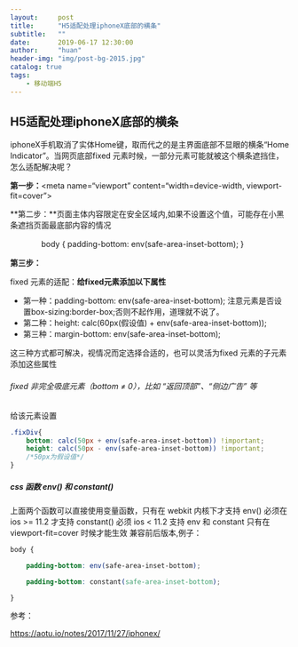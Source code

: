```yaml
---
layout:     post
title:      "H5适配处理iphoneX底部的横条"
subtitle:   ""  
date:       2019-06-17 12:30:00
author:     "huan"
header-img: "img/post-bg-2015.jpg"
catalog: true
tags:
    - 移动端H5
---
```




##  H5适配处理iphoneX底部的横条 



iphoneX手机取消了实体Home键，取而代之的是主界面底部不显眼的横条“Home Indicator”。当网页底部fixed 元素时候，一部分元素可能就被这个横条遮挡住，怎么适配解决呢？



**第一步：**<meta name=“viewport” content=“width=device-width, viewport-fit=cover”>

**第二步：**页面主体内容限定在安全区域内,如果不设置这个值，可能存在小黑条遮挡页面最底部内容的情况

　　　　body { padding-bottom: env(safe-area-inset-bottom); }

**第三步：**

fixed 元素的适配：**给fixed元素添加以下属性**

- 第一种：padding-bottom: env(safe-area-inset-bottom);
  			注意元素是否设置box-sizing:border-box;否则不起作用，道理就不说了。
- 第二种：height: calc(60px(假设值) + env(safe-area-inset-bottom));
- 第三种：margin-bottom: env(safe-area-inset-bottom);

这三种方式都可解决，视情况而定选择合适的，也可以灵活为fixed 元素的子元素添加这些属性



###### fixed 非完全吸底元素（bottom ≠ 0），比如 “返回顶部”、“侧边广告” 等

给该元素设置

```css
.fixDiv{
	bottom: calc(50px + env(safe-area-inset-bottom)) !important;
	height: calc(50px - env(safe-area-inset-bottom)) !important;
	/*50px为假设值*/
}
```



##### css 函数 env() 和 constant()

上面两个函数可以直接使用变量函数，只有在 webkit 内核下才支持
env() 必须在 ios >= 11.2 才支持
constant() 必须 ios < 11.2 支持
env 和 constant 只有在 viewport-fit=cover 时候才能生效
兼容前后版本,例子：

```css
body { 

	padding-bottom: env(safe-area-inset-bottom); 

	padding-bottom: constant(safe-area-inset-bottom); 

} 
```



参考：

<https://aotu.io/notes/2017/11/27/iphonex/> 